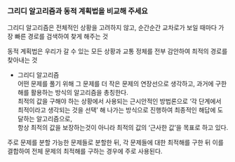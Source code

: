 ### 그리디 알고리즘과 동적 계획법을 비교해 주세요

그리디 알고리즘은 전체적인 상황을 고려하지 않고, 순간순간 교차로가 보일 때마다 가장 빠른 경로를 검색하여 찾게 해주는 것

동적 계획법은 우리가 갈 수 있는 모든 상황과 교통 정체를 전부 감안하여 최적의 경로를 찾아내는 것


* 그리디 알고리즘 </br>
어떤 문제를 풀기 위해 그 문제를 더 작은 문제의 연장선으로 생각하고, 과거에 구한 해를 활용하는 방식의 알고리즘을 총칭한다. </br>
최적의 값을 구해야 하는 상황에서 사용되는 근시안적인 방법론으로 ‘각 단계에서 최적이라고 생각되는 것을 선택’ 해 나가는 방식으로 진행하여 최종적인 해답에 도달하는 알고리즘으로,  </br>
항상 최적의 값을 보장하는것이 아니라 최적의 값의 ‘근사한 값’을 목표로 하고 있다. </br>

주로 문제를 분할 가능한 문제들로 분할한 뒤, 각 문제들에 대한 최적해를 구한 뒤 이를 결합하여 전체 문제의 최적해를 구하는 경우에 주로 사용된다. </br>
